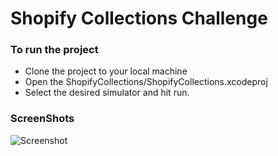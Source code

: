 # Shopify Collections Challenge

### To run the project

- Clone the project to your local machine 
- Open the ShopifyCollections/ShopifyCollections.xcodeproj
- Select the desired simulator and hit run.

### ScreenShots

![Screenshot](https://raw.githubusercontent.com/shashanoid/ShopifyCollections/master/Screenshots/Banner.png)

